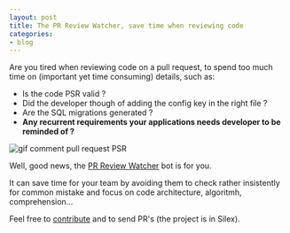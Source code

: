```yaml
---
layout: post
title: The PR Review Watcher, save time when reviewing code
categories:
- blog
---
```


Are you tired when reviewing code on a pull request, to spend too much time on (important yet time consuming) details, such as:

 * Is the code PSR valid ?
 * Did the developer though of adding the config key in the right file ?
 * Are the SQL migrations generated ?
 * **Any recurrent requirements your applications needs developer to be reminded of ?**

![gif comment pull request PSR](http://g.recordit.co/pymD1Aa8zm.gif)

Well, good news, the [PR Review Watcher](https://github.com/Yproximite/PRReviewWatcher) bot is for you.

It can save time for your team by avoiding them to check rather insistently for common mistake and focus on code architecture, algoritmh, comprehension...

Feel free to [contribute](https://github.com/Yproximite/PRReviewWatcher) and to send PR's (the project is in Silex).
